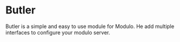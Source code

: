# Butler

Butler is a simple and easy to use module for Modulo. 
He add multiple interfaces to configure your modulo server.